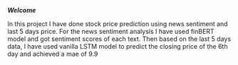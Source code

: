 *********Welcome*********

In this project I have done stock price prediction using news sentiment and last 5 days price.
For the news sentiment analysis I have used finBERT model and got sentiment scores of each text.
Then based on the last 5 days data, I have used vanilla LSTM model to predict the closing price of the 6th day and achieved a mae of 9.9
